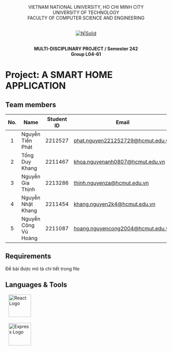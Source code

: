 <div align="center">
VIETNAM NATIONAL UNIVERSITY, HO CHI MINH CITY
<br />
UNIVERSITY OF TECHNOLOGY
<br />
FACULTY OF COMPUTER SCIENCE AND ENGINEERING
<br />
<br />
  
[![N|Solid](https://upload.wikimedia.org/wikipedia/commons/thumb/d/de/HCMUT_official_logo.png/238px-HCMUT_official_logo.png)](https://www.hcmut.edu.vn/vi)
<br />
<br />

**MULTI-DISCIPLINARY PROJECT / Semester 242**
<br/>
**Group L04-61**

</div>

# Project: A SMART HOME APPLICATION
## Team members

| No. | Name             | Student ID | Email                          | Contact                                                                                                                                                                                                                     |
| :-: | ---------------- | :--------: | ------------------------------ | --------------------------------------------------------------------------------------------------------------------------------------------------------------------------------------------------------------------------- |
|  1  | Nguyễn Tiến Phát    |  2212527  | phat.nguyen221252729@hcmut.edu.vn       |  [<img src="https://cdn-icons-png.flaticon.com/512/733/733609.png" align="left" width=20px style="margin-left:5px" />][git1]|
|  2  | Tống Duy Khang  |   2211467   | khoa.nguyenanh0807@hcmut.edu.vn   | [<img src="https://cdn-icons-png.flaticon.com/512/733/733609.png" align="left" width=20px style="margin-left:5px" />][git2]|
|  3  | Nguyễn Gia Thịnh |   2213286   | thinh.nguyenza@hcmut.edu.vn |  [<img src="https://cdn-icons-png.flaticon.com/512/733/733609.png" align="left" width=20px style="margin-left:5px" />][git3]|
|  4  | Nguyễn Nhật Khang |  2211454   | khang.nguyen2k4@hcmut.edu.vn   | [<img src="https://cdn-icons-png.flaticon.com/512/733/733609.png" align="left" width=20px style="margin-left:5px" />][git4]|
|  5  | Nguyễn Công Vũ Hoàng  |  2211087   | hoang.nguyencong2004@hcmut.edu.vn   |  [<img src="https://cdn-icons-png.flaticon.com/512/733/733609.png" align="left" width=20px style="margin-left:5px" />][git5]|

[git1]: https://github.com/justzathink/
[git2]: https://github.com/justzathink/
[git3]: https://github.com/justzathink/
[git4]: https://github.com/justzathink/
[git5]: https://github.com/justzathink/

## Requirements
Đề bài được mô tả chi tiết trong file

## Languages & Tools
<img src="https://cdn4.iconfinder.com/data/icons/logos-3/600/React.js_logo-256.png" align="center" style="margin-left:10px; margin-bottom:5px;" width="70px" alt="React Logo"/>
    
    
<img src="https://upload.wikimedia.org/wikipedia/commons/6/64/Expressjs.png" 
         align="center" 
         style="margin-left:10px; margin-bottom:5px;" 
         width="70px" 
         alt="Express Logo" />
